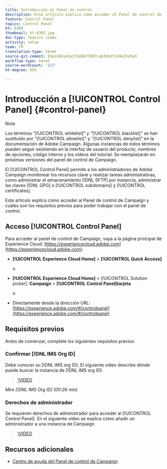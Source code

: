 ```yaml
---
title: Introducción al Panel de control
description: Este artículo explica cómo acceder al Panel de control de Campaign y cuáles son los requisitos previos para poder trabajar con el panel de control.
feature: Control Panel
topics: Control Panel
kt: 6388
thumbnail: kt-6385.jpg
doc-type: feature video
activity: setup
team: TM
translation-type: tm+mt
source-git-commit: 93e2482e42a1fdddb77007cab3bbd7149e2545a9
workflow-type: tm+mt
source-wordcount: '217'
ht-degree: 65%

---
```



# Introducción a [!UICONTROL Control Panel] {#control-panel}

>[!NOTE]
>
>Los términos &quot;[!UICONTROL whitelist]&quot; y &quot;[!UICONTROL blacklist]&quot; se han sustituido por &quot;[!UICONTROL allowlist]&quot; y &quot;[!UICONTROL denylist]&quot; en la documentación de Adobe Campaign. Algunas instancias de estos términos pueden seguir existiendo en la interfaz de usuario del producto, nombres de opciones, código interno y los vídeos del tutorial. Se reemplazarán en próximas versiones del panel de control de Campaign.

El [!UICONTROL Control Panel] permite a los administradores de Adobe Campaign monitorear los recursos clave y realizar tareas administrativas, como administrar el almacenamiento [!DNL SFTP] por instancia, administrar las claves [!DNL GPG] o [!UICONTROL subdomains] y [!UICONTROL certificates].

Este artículo explica cómo acceder al Panel de control de Campaign y cuáles son los requisitos previos para poder trabajar con el panel de control.

## Acceso [!UICONTROL Control Panel]

Para acceder al panel de control de Campaign, vaya a la página principal de Experience Cloud: [https://experiencecloud.adobe.com](https://experiencecloud.adobe.com):

* **[!UICONTROL Experience Cloud Home]** > **[!UICONTROL Quick Access]**

   o
* **[!UICONTROL Experience Cloud Home]**  > [!UICONTROL Solution picker]: **Campaign** > **[!UICONTROL Control Panel]tarjeta**

   o

* Directamente desde la dirección URL: [https://experience.adobe.com/#/controlpanel](https://experience.adobe.com/#/controlpanel)

## Requisitos previos

Antes de comenzar, complete los siguientes requisitos previos:

### Confirmar [!DNL IMS Org ID]

Debe conocer su [!DNL IMS org ID]. El siguiente vídeo describe dónde puede buscar la instancia de [!DNL IMS org ID].

>[!VIDEO](https://video.tv.adobe.com/v/27183?quality=12)

*Mire [!DNL IMS Org ID] (00:26 min)*

### Derechos de administrador

Se requieren derechos de administrador para acceder al [!UICONTROL Control Panel].
En el siguiente vídeo se explica cómo añadir un administrador a una instancia de Campaign

>[!VIDEO](https://video.tv.adobe.com/v/27147?quality=12)

## Recursos adicionales

* [Centro de ayuda del Panel de control de Campaign](https://docs.adobe.com/content/help/es-ES/control-panel/using/control-panel-home.html)

